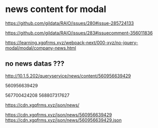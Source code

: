 # news content for modal

    

https://github.com/gildata/RAIO/issues/280#issue-285724133

https://github.com/gildata/RAIO/issues/283#issuecomment-356011836



https://learning.xgqfrms.xyz/webpack-next/000-xyz/no-jquery-modal/modal/company-news.html



## no news datas ???

http://10.1.5.202/queryservice/news/content/560956639429

560956639429

567700424208
568807317627

https://cdn.xgqfrms.xyz/json/news/

https://cdn.xgqfrms.xyz/json/news/560956639429
https://cdn.xgqfrms.xyz/json/news/560956639429.json

